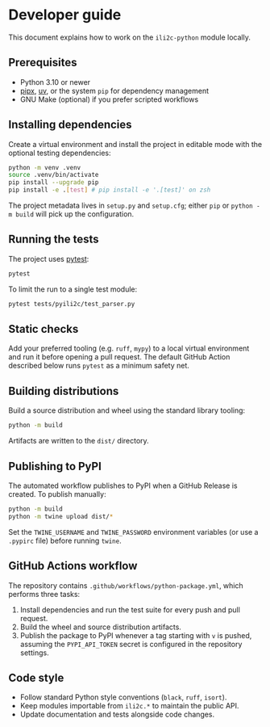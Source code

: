 # Developer guide

This document explains how to work on the `ili2c-python` module locally.

## Prerequisites

- Python 3.10 or newer
- [pipx](https://pipx.pypa.io/), [uv](https://docs.astral.sh/uv/), or the
  system `pip` for dependency management
- GNU Make (optional) if you prefer scripted workflows

## Installing dependencies

Create a virtual environment and install the project in editable mode with the
optional testing dependencies:

```bash
python -m venv .venv
source .venv/bin/activate
pip install --upgrade pip
pip install -e .[test] # pip install -e '.[test]' on zsh
```

The project metadata lives in `setup.py` and `setup.cfg`; either `pip` or
`python -m build` will pick up the configuration.

## Running the tests

The project uses [pytest](https://pytest.org/):

```bash
pytest
```

To limit the run to a single test module:

```bash
pytest tests/pyili2c/test_parser.py
```

## Static checks

Add your preferred tooling (e.g. `ruff`, `mypy`) to a local virtual environment
and run it before opening a pull request.  The default GitHub Action described
below runs `pytest` as a minimum safety net.

## Building distributions

Build a source distribution and wheel using the standard library tooling:

```bash
python -m build
```

Artifacts are written to the `dist/` directory.

## Publishing to PyPI

The automated workflow publishes to PyPI when a GitHub Release is created.  To
publish manually:

```bash
python -m build
python -m twine upload dist/*
```

Set the `TWINE_USERNAME` and `TWINE_PASSWORD` environment variables (or use a
`.pypirc` file) before running `twine`.

## GitHub Actions workflow

The repository contains `.github/workflows/python-package.yml`, which performs
three tasks:

1. Install dependencies and run the test suite for every push and pull request.
2. Build the wheel and source distribution artifacts.
3. Publish the package to PyPI whenever a tag starting with `v` is pushed,
   assuming the `PYPI_API_TOKEN` secret is configured in the repository
   settings.

## Code style

- Follow standard Python style conventions (`black`, `ruff`, `isort`).
- Keep modules importable from `ili2c.*` to maintain the public API.
- Update documentation and tests alongside code changes.
